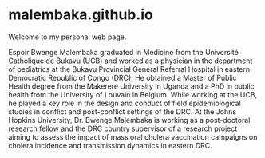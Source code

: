# malembaka.github.io

Welcome to my personal web page.

Espoir Bwenge Malembaka graduated in Medicine from the Université Catholique de Bukavu (UCB) and worked as a physician in the department of pediatrics at the Bukavu Provincial General Referral Hospital in eastern Democratic Republic of Congo (DRC). 
He obtained a Master of Public Health degree from the Makerere University in Uganda and a PhD in public health from the University of Louvain in Belgium.
While working at the UCB, he played a key role in the design and conduct of field epidemiological studies in conflict and post-conflict settings of the DRC. 
At the Johns Hopkins University, Dr. Bwenge Malembaka is working as a post-doctoral research fellow and the DRC country supervisor of a research project
aiming to assess the impact of mass oral cholera vaccination campaigns on cholera incidence and transmission dynamics in eastern DRC.

